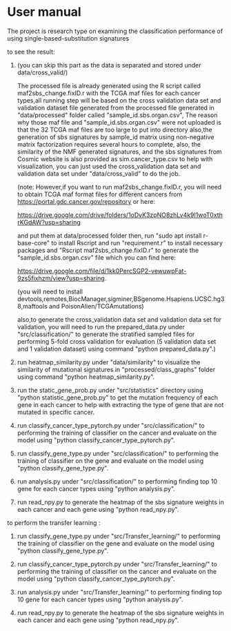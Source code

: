# User manual 

The project is research type on examining the classification performance of using single-based-substitution signatures

to see the result:

1. (you can skip this part as the data is separated and stored under data/cross_valid/)
   
   The processed file is already generated using the R script called maf2sbs_change.fixID.r 
   with the TCGA maf files for each cancer types,all running step will be based on the 
   cross validation data set and validation dataset file generated from the processed file generated in 
   "data/processed" folder called "sample_id.sbs.organ.csv", The reason why those maf file and "sample_id.sbs.organ.csv"
   were not uploaded is that the 32 TCGA maf files are too large to put into directory also,the generation of sbs signatures
   by sample_id matrix using non-negative matrix factorization requires several hours to complete, also, the similarity of 
   the NMF generated signatures, and the sbs signatures from Cosmic website is also provided as sim.cancer_type.csv 
   to help with visualization, you can just used the cross_validation data set and validation data set under 
   "data/cross_valid" to do the job. 
   


   (note: However,if you want to run maf2sbs_change.fixID.r, you will need to obtain TCGA maf format files for
   different cancers from https://portal.gdc.cancer.gov/repository or here:

   https://drive.google.com/drive/folders/1oDvK3zpNO8zhLv4k9I1woT0xthrKGdAW?usp=sharing

   and put them at data/processed folder
   then, run "sudo apt install r-base-core" to install Rscript and run "requirement.r" to install necessary packages 
   and "Rscript maf2sbs_change.fixID.r" to generate the "sample_id.sbs.organ.csv" file which you can find here:

   https://drive.google.com/file/d/1kk0PercSGP2-vewuwpFat-9zs5fixhzm/view?usp=sharing.

   (you will need to install devtools,remotes,BiocManager,sigminer,BSgenome.Hsapiens.UCSC.hg38,maftools and PoisonAlien/TCGAmutations)
   
   also,to generate the cross_validation data set and validation data set for validation, you will need to run the
   prepared_data.py under "src/classification/" to generate the stratified sampled files for performing 
   5-fold cross validation for evaluation (5 validation data set and 1 validation dataset)
   using command "python prepared_data.py".)
   
2. run heatmap_similarity.py under "data/similarity" to visualize the similarity of mutational signatures
   in "processed/class_graphs" folder using command "python heatmap_similarity.py".  
   
3. run the static_gene_prob.py under "src/statistics" directory using 
   "python statistic_gene_prob.py" to get the mutation frequency of each gene 
   in each cancer to help with extracting the type of gene that are not mutated in specific cancer. 
   
4. run classify_cancer_type_pytorch.py under "src/classification/" to performing the training of classifier on 
   the cancer and evaluate on the model using "python classify_cancer_type_pytorch.py".
   
5. run classify_gene_type.py under "src/classification/" to performing the training of classifier on 
   the gene and evaluate on the model using "python classify_gene_type.py".
   
6. run analysis.py under "src/classification/" to performing finding top 10 gene for each cancer types
   using "python analysis.py".

7. run read_npy.py to generate the heatmap of the sbs signature weights in each cancer and each gene
   using "python read_npy.py".
   

to perform the transfer learning :

1. run classify_gene_type.py under "src/Transfer_learning/" to performing the training of classifier on 
   the gene and evaluate on the model using "python classify_gene_type.py".
   

2. run classify_cancer_type_pytorch.py under "src/Transfer_learning/" to performing the training of classifier on 
   the cancer and evaluate on the model using "python classify_cancer_type_pytorch.py".
   
3. run analysis.py under "src/Transfer_learning/" to performing finding top 10 gene for each cancer types
   using "python analysis.py".

4. run read_npy.py to generate the heatmap of the sbs signature weights in each cancer and each gene
   using "python read_npy.py".
   
   

